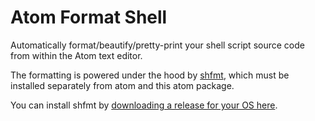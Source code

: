 # Atom Format Shell

Automatically format/beautify/pretty-print your shell script source code from within the Atom text editor.

The formatting is powered under the hood by [shfmt](https://github.com/mvdan/sh), which must be installed separately from atom and this atom package.

You can install shfmt by [downloading a release for your OS here](https://github.com/mvdan/sh/releases).

